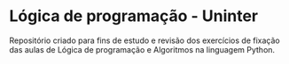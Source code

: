 # Lógica de programação - Uninter
<p>Repositório criado para fins de estudo e revisão dos exercícios de fixação das aulas de Lógica de programação e Algoritmos na linguagem Python.</p>
